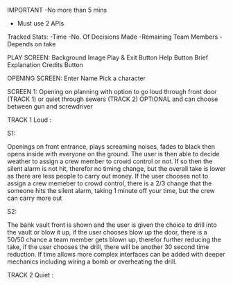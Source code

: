 IMPORTANT
-No more than 5 mins
- Must use 2 APIs


Tracked Stats:
-Time
-No. Of Decisions Made
-Remaining Team Members - Depends on take




PLAY SCREEN:
Background Image
Play & Exit Button
Help Button
Brief Explanation
Credits Button

OPENING SCREEN:
Enter Name
Pick a character


SCREEN 1:
Opening on planning with option to go loud through front door (TRACK 1) or quiet through sewers (TRACK 2) OPTIONAL and can choose between gun and screwdriver

TRACK 1 Loud :

S1:

Openings on front entrance, plays screaming noises, fades to black then opens inside with everyone on the ground. The user is then able to decide weather to assign a crew member to crowd control or not. If so then the silent alarm is not hit, therefor no timing change, but the overall take is lower as there are less people to carry out money. If the user chooses not to assign a crew memeber to crowd control, there is a 2/3 change that the someone hits the silent alarm, taking 1 minute off your time, but the crew can carry more out

S2:

The bank vault front is shown and the user is given the choice to drill into the vault or blow it up, if the user chooses blow up the door, there is a 50/50 chance a team member gets blown up, therefor further reducing the take, if the user chooses the drill, there will be another 30 second time reduction. If time allows more complex interfaces can be added with deeper mechanics including wiring a bomb or overheating the drill.


TRACK 2 Quiet :
